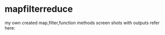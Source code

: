 # mapfilterreduce

my own created map,filter,function methods screen shots with outputs refer here:
